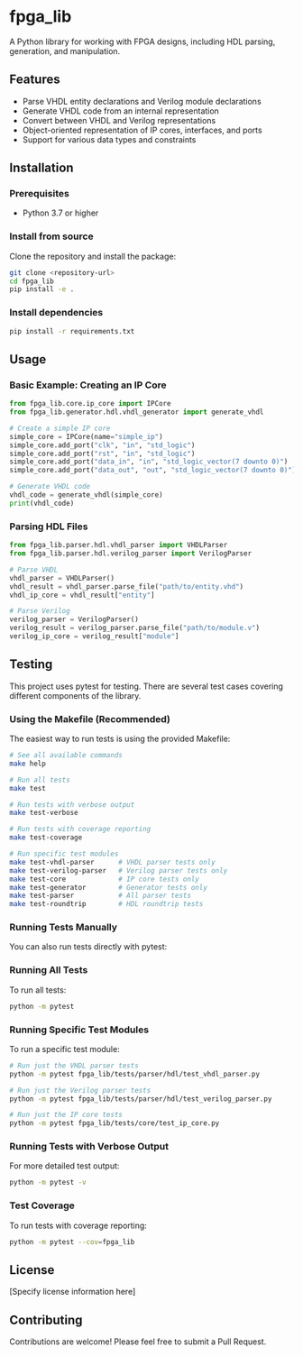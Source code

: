 # fpga_lib

A Python library for working with FPGA designs, including HDL parsing, generation, and manipulation.

## Features

- Parse VHDL entity declarations and Verilog module declarations
- Generate VHDL code from an internal representation
- Convert between VHDL and Verilog representations
- Object-oriented representation of IP cores, interfaces, and ports
- Support for various data types and constraints

## Installation

### Prerequisites

- Python 3.7 or higher

### Install from source

Clone the repository and install the package:

```bash
git clone <repository-url>
cd fpga_lib
pip install -e .
```

### Install dependencies

```bash
pip install -r requirements.txt
```

## Usage

### Basic Example: Creating an IP Core

```python
from fpga_lib.core.ip_core import IPCore
from fpga_lib.generator.hdl.vhdl_generator import generate_vhdl

# Create a simple IP core
simple_core = IPCore(name="simple_ip")
simple_core.add_port("clk", "in", "std_logic")
simple_core.add_port("rst", "in", "std_logic")
simple_core.add_port("data_in", "in", "std_logic_vector(7 downto 0)")
simple_core.add_port("data_out", "out", "std_logic_vector(7 downto 0)")

# Generate VHDL code
vhdl_code = generate_vhdl(simple_core)
print(vhdl_code)
```

### Parsing HDL Files

```python
from fpga_lib.parser.hdl.vhdl_parser import VHDLParser
from fpga_lib.parser.hdl.verilog_parser import VerilogParser

# Parse VHDL
vhdl_parser = VHDLParser()
vhdl_result = vhdl_parser.parse_file("path/to/entity.vhd")
vhdl_ip_core = vhdl_result["entity"]

# Parse Verilog
verilog_parser = VerilogParser()
verilog_result = verilog_parser.parse_file("path/to/module.v")
verilog_ip_core = verilog_result["module"]
```

## Testing

This project uses pytest for testing. There are several test cases covering different components of the library.

### Using the Makefile (Recommended)

The easiest way to run tests is using the provided Makefile:

```bash
# See all available commands
make help

# Run all tests
make test

# Run tests with verbose output
make test-verbose

# Run tests with coverage reporting
make test-coverage

# Run specific test modules
make test-vhdl-parser      # VHDL parser tests only
make test-verilog-parser   # Verilog parser tests only
make test-core             # IP core tests only
make test-generator        # Generator tests only
make test-parser           # All parser tests
make test-roundtrip        # HDL roundtrip tests
```

### Running Tests Manually

You can also run tests directly with pytest:

### Running All Tests

To run all tests:

```bash
python -m pytest
```

### Running Specific Test Modules

To run a specific test module:

```bash
# Run just the VHDL parser tests
python -m pytest fpga_lib/tests/parser/hdl/test_vhdl_parser.py

# Run just the Verilog parser tests
python -m pytest fpga_lib/tests/parser/hdl/test_verilog_parser.py

# Run just the IP core tests
python -m pytest fpga_lib/tests/core/test_ip_core.py
```

### Running Tests with Verbose Output

For more detailed test output:

```bash
python -m pytest -v
```

### Test Coverage

To run tests with coverage reporting:

```bash
python -m pytest --cov=fpga_lib
```

## License

[Specify license information here]

## Contributing

Contributions are welcome! Please feel free to submit a Pull Request.
